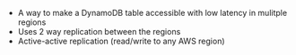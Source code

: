 - A way to make a DynamoDB table accessible with low latency in mulitple regions
- Uses 2 way replication between the regions
- Active-active replication (read/write to any AWS region)